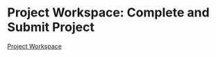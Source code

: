 # Project Workspace: Complete and Submit Project

[Project Workspace](https://github.com/liznyamu/DAND_P2_Explore_US_Bikeshare_Data_1/blob/master/bikeshare-2.zip)
